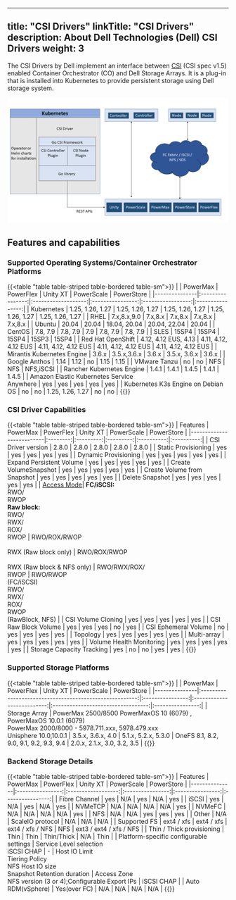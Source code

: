 
---
title: "CSI Drivers"
linkTitle: "CSI Drivers"
description: About Dell Technologies (Dell) CSI Drivers 
weight: 3
---

The CSI Drivers by Dell implement an interface between [CSI](https://kubernetes-csi.github.io/docs/) (CSI spec v1.5) enabled Container Orchestrator (CO) and Dell Storage Arrays. It is a plug-in that is installed into Kubernetes to provide persistent storage using Dell storage system.

![CSI Architecture](Architecture_Diagram.png)

## Features and capabilities

### Supported Operating Systems/Container Orchestrator Platforms
{{<table "table table-striped table-bordered table-sm">}}
|               | PowerMax         | PowerFlex           | Unity XT         | PowerScale        | PowerStore       |
|---------------|:----------------:|:-------------------:|:----------------:|:-----------------:|:----------------:|
| Kubernetes    | 1.25, 1.26, 1.27 | 1.25, 1.26, 1.27    | 1.25, 1.26, 1.27 | 1.25, 1.26, 1.27  | 1.25, 1.26, 1.27 |
| RHEL          |     7.x,8.x,9.0  |     7.x,8.x         |     7.x,8.x      |     7.x,8.x       |     7.x,8.x      |
| Ubuntu        |       20.04      |       20.04         |  18.04, 20.04    | 20.04, 22.04      |        20.04     |
| CentOS        |     7.8, 7.9     |      7.8, 7.9       |     7.9     |      7.8, 7.9     |     7.8, 7.9     |
| SLES          |        15SP4     |        15SP4        |       15SP4      |         15SP3     |       15SP4      |
| Red Hat OpenShift | 4.12, 4.12 EUS, 4.13 | 4.11, 4.12, 4.12 EUS | 4.11, 4.12, 4.12 EUS | 4.11, 4.12, 4.12 EUS | 4.11, 4.12, 4.12 EUS |
| Mirantis Kubernetes Engine | 3.6.x |     3.5.x,3.6.x         |       3.6.x      | 3.5.x, 3.6.x      |        3.6.x     |
| Google Anthos |        1.14       |          1.12        |        no        |         1.15       |        1.15       |
| VMware Tanzu  |        no        |          no         |        NFS       |         NFS       |      NFS,iSCSI         |
| Rancher Kubernetes Engine | 1.4.1  |          1.4.1        |        1.4.5       |         1.4.1       |      1.4.5         |
| Amazon Elastic Kubernetes Service<br> Anywhere | yes  |          yes        |        yes      |        yes       |      yes      |
| Kubernetes K3s Engine on Debian OS |     no      |         no              |      1.25, 1.26, 1.27        |        no       |        no         |
{{</table>}}

### CSI Driver Capabilities
{{<table "table table-striped table-bordered table-sm">}}
| Features                 | PowerMax | PowerFlex | Unity XT  | PowerScale | PowerStore |
|--------------------------|:--------:|:---------:|:---------:|:----------:|:----------:|
| CSI Driver version       | 2.8.0    | 2.8.0     | 2.8.0     | 2.8.0      | 2.8.0      |
| Static Provisioning      | yes      | yes       | yes       | yes        | yes        |
| Dynamic Provisioning     | yes      | yes       | yes       | yes        | yes        |
| Expand Persistent Volume | yes      | yes       | yes       | yes        | yes        |
| Create VolumeSnapshot    | yes      | yes       | yes       | yes        | yes        |
| Create Volume from Snapshot | yes   | yes       | yes       | yes        | yes        |
| Delete Snapshot          | yes      | yes       | yes       | yes        | yes        |
| [Access Mode](https://kubernetes.io/docs/concepts/storage/persistent-volumes/#access-modes)| **FC/iSCSI:** <br>RWO/<br>RWOP<br> **Raw block:** <br>RWO/<br>RWX/<br>ROX/<br>RWOP | RWO/ROX/RWOP<br><br>RWX (Raw block only) | RWO/ROX/RWOP<br><br>RWX (Raw block & NFS only) | RWO/RWX/ROX/<br>RWOP | RWO/RWOP<br>(FC/iSCSI)<br>RWO/<br>RWX/<br>ROX/<br>RWOP<br>(RawBlock, NFS) |
| CSI Volume Cloning       | yes      | yes       | yes       | yes        | yes        |
| CSI Raw Block Volume     | yes      | yes       | yes       | no         | yes        |
| CSI Ephemeral Volume     | no       | yes       | yes       | yes        | yes        |
| Topology                 | yes      | yes       | yes       | yes        | yes        |
| Multi-array              | yes      | yes       | yes       | yes        | yes        |
| Volume Health Monitoring | yes      | yes       | yes       | yes        | yes        |
| Storage Capacity Tracking | yes      | no        | no        | yes        | yes        |
{{</table>}}
### Supported Storage Platforms
{{<table "table table-striped table-bordered table-sm">}}
|               | PowerMax                                                | PowerFlex        | Unity XT                   | PowerScale                         |    PowerStore    |
|---------------|:-------------------------------------------------------:|:----------------:|:--------------------------:|:----------------------------------:|:----------------:|
| Storage Array | PowerMax 2500/8500 PowerMaxOS 10 (6079) , PowerMaxOS 10.0.1 (6079) <br> PowerMax 2000/8000 - 5978.711.xxx, 5978.479.xxx <br>Unisphere 10.0,10.0.1 |    3.5.x, 3.6.x, 4.0  | 5.1.x, 5.2.x, 5.3.0 | OneFS 8.1, 8.2, 9.0, 9.1, 9.2, 9.3, 9.4 | 2.0.x, 2.1.x, 3.0, 3.2, 3.5     |
{{</table>}}
### Backend Storage Details
{{<table "table table-striped table-bordered table-sm">}}
| Features      | PowerMax         | PowerFlex          | Unity XT         | PowerScale       | PowerStore       |
|---------------|:----------------:|:------------------:|:----------------:|:----------------:|:----------------:|
| Fibre Channel | yes              | N/A                | yes              | N/A              | yes              |
| iSCSI         | yes              | N/A                | yes              | N/A              | yes              |
| NVMeTCP       | N/A              | N/A                | N/A              | N/A              | yes              |
| NVMeFC        | N/A              | N/A                | N/A              | N/A              | yes              |
| NFS           | N/A              | N/A                | yes              | yes              | yes              |
| Other         | N/A              | ScaleIO protocol   | N/A              | N/A              | N/A              |
| Supported FS  | ext4 / xfs       | ext4 / xfs         | ext4 / xfs / NFS | NFS       | ext3 / ext4 / xfs / NFS |
| Thin / Thick provisioning | Thin  | Thin              | Thin/Thick       | N/A              | Thin             |
| Platform-specific configurable settings | Service Level selection<br>iSCSI CHAP | - | Host IO Limit<br>Tiering Policy<br>NFS Host IO size<br>Snapshot Retention duration | Access Zone<br>NFS version (3 or 4);Configurable Export IPs | iSCSI CHAP |
| Auto RDM(vSphere)  | Yes(over FC)  | N/A              | N/A      | N/A              | N/A             |
{{</table>}}
